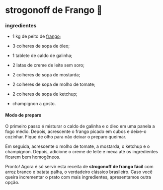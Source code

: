 # strogonoff de Frango :chicken:

### **ingredientes**

- 1 kg de peito de [frango](https://www.tendaatacado.com.br/aves);

- 3 colheres de sopa de óleo;

- 1 tablete de caldo de galinha;

- 2 latas de creme de leite sem soro;

- 2 colheres de sopa de mostarda;

- 2 colheres de sopa de molho de tomate;

- 2 colheres de sopa de ketchup;

- champignon a gosto.

  

#### Modo de preparo

O primeiro passo é misturar o caldo de galinha e o óleo em uma panela a fogo médio. Depois, acrescente o frango picado em cubos e deixe-o cozinhar. Fique de olho para não deixar o preparo queimar.

Em seguida, acrescente o molho de tomate, a mostarda, o ketchup e o champignon. Depois, adicione o creme de leite e mexa até os ingredientes ficarem bem homogêneos.

Pronto! Agora é só servir esta receita de **strogonoff de frango fácil** com arroz branco e batata palha, o verdadeiro clássico brasileiro. Caso você queira incrementar o prato com mais ingredientes, apresentamos outra opção.

